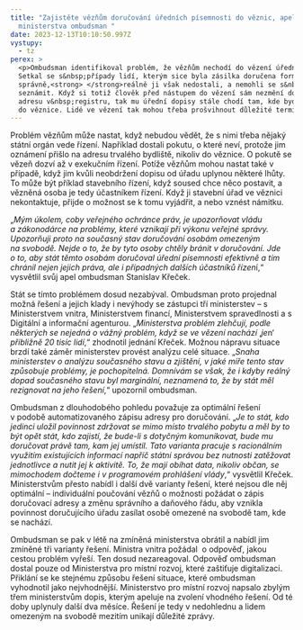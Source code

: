 ```yaml
---
title: "Zajistěte vězňům doručování úředních písemnosti do věznic, apeluje na
  ministerstva ombudsman "
date: 2023-12-13T10:10:50.997Z
vystupy:
  - tz
perex: >
  <p>Ombudsman identifikoval problém, že vězňům nechodí do vězení úřední pošta.
  Setkal se s&nbsp;případy lidí, kterým sice byla zásilka doručena formálně
  správně,<strong> </strong>reálně ji však nedostali, a nemohli se s&nbsp;ní
  seznámit. Když si totiž člověk před nástupem do vězení sám nezmění doručovací
  adresu v&nbsp;registru, tak mu úřední dopisy stále chodí tam, kde bydlí, a ne
  do věznice. Lidé ve vězení tak mohou třeba prošvihnout důležité termíny.</p>
---
```

<p>Problém vězňům může nastat, když nebudou vědět, že s&nbsp;nimi třeba nějaký státní orgán vede řízení. Například dostali pokutu, o které neví, protože jim oznámení přišlo na adresu trvalého bydliště, nikoliv do věznice. O pokutě se vězeň dozví až v&nbsp;exekučním řízení. Potíže vězňům mohou nastat také v případě, když jim kvůli neobdržení dopisu od úřadu uplynou některé lhůty. To může být příklad stavebního řízení, když soused chce něco postavit, a vězněná osoba je tedy účastníkem řízení. Když ji stavební úřad ve věznici nekontaktuje, přijde o možnost se k&nbsp;tomu vyjádřit, a nebo vznést námitku.</p>

<p>&bdquo;<em>Mým úkolem, coby veřejného ochránce práv, je upozorňovat vládu a&nbsp;zákonodárce na&nbsp;problémy, které vznikají při&nbsp;výkonu veřejné správy. Upozorňuji proto na&nbsp;současný stav doručování osobám omezeným na&nbsp;svobodě. Nejde o&nbsp;to, že by tyto osoby chtěly bránit v&nbsp;doručování. Jde o&nbsp;to, aby stát těmto osobám doručoval úřední písemnosti efektivně a&nbsp;tím chránil nejen jejich práva, ale i&nbsp;případných dalších účastníků řízen</em>í,&ldquo; vysvětlil svůj apel ombudsman Stanislav Křeček.</p>

<p>Stát se tímto problémem dosud nezabýval. Ombudsman proto projednal možná řešení a jejich klady i nevýhody se zástupci tří ministerstev &ndash; s Ministerstvem vnitra, Ministerstvem financí, Ministerstvem spravedlnosti a s Digitální a informační agenturou. &bdquo;<em>Ministerstva problém zlehčují, podle některých se nejedná o vážný problém, když se ve vězení nachází</em><em> </em>&sbquo;<em>je</em>n&lsquo; <em>přibližně 20 tisíc lidí</em>,&ldquo; zhodnotil jednání Křeček. Možnou nápravu situace brzdí také záměr ministerstev provést analýzu celé situace. &bdquo;<em>Snaha ministerstev o&nbsp;analýzu současného stavu a&nbsp;zjištění, v&nbsp;jaké míře tento stav způsobuje problémy, je pochopitelná. Domnívám se však, že i&nbsp;kdyby reálný dopad současného stavu byl marginální, neznamená to, že by stát měl rezignovat na&nbsp;jeho řešení</em>,&ldquo; upozornil ombudsman.</p>

<p>Ombudsman z dlouhodobého pohledu považuje za&nbsp;optimální řešení v&nbsp;podobě automatizovaného zápisu adresy pro&nbsp;doručování. &bdquo;<em>Je to stát, kdo jedinci uložil povinnost zdržovat se mimo místo trvalého pobytu a&nbsp;měl by to být opět stát, kdo zajistí, že bude-li s&nbsp;dotyčným komunikovat, bude mu doručovat právě tam, kam jej umístil. Tato varianta pracuje s racionálním využitím existujících informací napříč státní správou bez nutnosti zatěžovat jednotlivce a&nbsp;nutit jej k&nbsp;aktivitě. To, že mají obíhat data, nikoliv občan, se mimochodem dočteme i v programovém prohlášení vlády</em>,&ldquo; vysvětlil Křeček. Ministerstvům přesto nabídl i další dvě varianty řešení, které nejsou dle něj optimální &ndash; individuální poučování vězňů o&nbsp;možnosti požádat o&nbsp;zápis doručovací adresy a změnu správního a daňového řádu, aby vznikla povinnost doručujícího úřadu zasílat osobě omezené na&nbsp;svobodě tam, kde se nachází.</p>

<p>Ombudsman se pak v&nbsp;létě na zmíněná ministerstva obrátil a nabídl jim zmíněné tři varianty řešení. Ministra vnitra požádal &nbsp;o odpověď, jakou cestou problém vyřeší. Ten dosud nezareagoval. Odpověď ombudsman dostal pouze od Ministerstva pro místní rozvoj, které zaštiťuje digitalizaci. Přiklání se ke stejnému způsobu řešení situace, které ombudsman vyhodnotil jako nejvhodnější. Ministerstvo pro místní rozvoj napsalo zbylým třem ministerstvům dopis, kterým apeluje na zvolení vhodného řešení. Od té doby uplynuly další dva měsíce. Řešení je tedy v&nbsp;nedohlednu a lidem omezeným na svobodě mezitím unikají důležité zprávy.</p>

<p>&nbsp;</p>

<p>&nbsp;</p>
